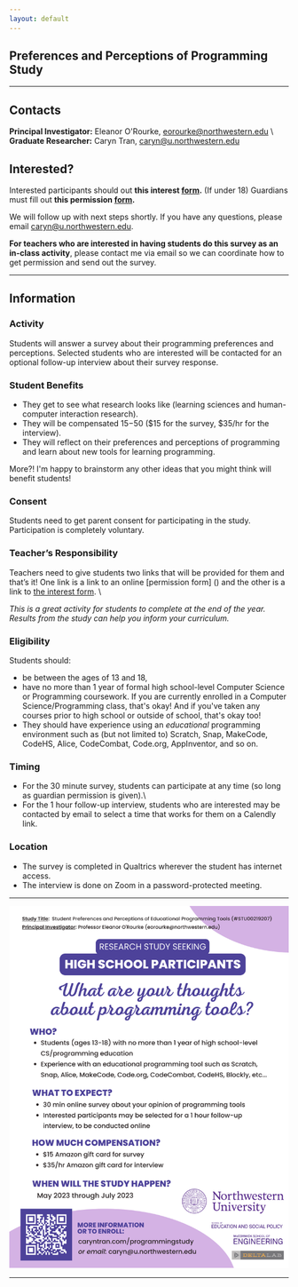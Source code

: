 ```yaml
---
layout: default
---
```


## Preferences and Perceptions of Programming Study

---

## Contacts
**Principal Investigator:** Eleanor O'Rourke, eorourke@northwestern.edu \\
**Graduate Researcher:** Caryn Tran, caryn@u.northwestern.edu

## Interested?
Interested participants should out **this interest [form]().**
(If under 18) Guardians must fill out **this permission [form]().**

We will follow up with next steps shortly. If you have any questions, please email caryn@u.northwestern.edu. 

**For teachers who are interested in having students do this survey as an in-class activity**, please contact me via email so we can coordinate how to get permission and send out the survey. 

---

## Information

### Activity
Students will answer a survey about their programming preferences and perceptions. Selected students who are interested will be contacted for an optional follow-up interview about their survey response.

### Student Benefits
- They get to see what research looks like (learning sciences and human-computer interaction research).
- They will be compensated $15-$50 ($15 for the survey, $35/hr for the interview).
- They will reflect on their preferences and perceptions of programming and learn about new tools for learning programming.

More?! I'm happy to brainstorm any other ideas that you might think will benefit students!

### Consent
Students need to get parent consent for participating in the study. Participation is completely voluntary.

### Teacher’s Responsibility
Teachers need to give students two links that will be provided for them and that’s it! One link is a link to an online [permission form] () and the other is a link to [the interest form](). \\

_This is a great activity for students to complete at the end of the year. Results from the study can help you inform your curriculum._  

### Eligibility
Students should:
- be between the ages of 13 and 18, 
- have no more than 1 year of formal high school-level Computer Science or Programming coursework. If you are currently enrolled in a Computer Science/Programming class, that's okay! And if you've taken any courses prior to high school or outside of school, that's okay too!
- They should have experience using an _educational_ programming environment such as (but not limited to) Scratch, Snap, MakeCode, CodeHS, Alice, CodeCombat, Code.org, AppInventor, and so on. 

### Timing
- For the 30 minute survey, students can participate at any time (so long as guardian permission is given).\\
- For the 1 hour follow-up interview, students who are interested may be contacted by email to select a time that works for them on a Calendly link.

### Location
- The survey is completed in Qualtrics wherever the student has internet access. 
- The interview is done on Zoom in a password-protected meeting. 

---

<img class="picture" src="recruitment.png">

---

